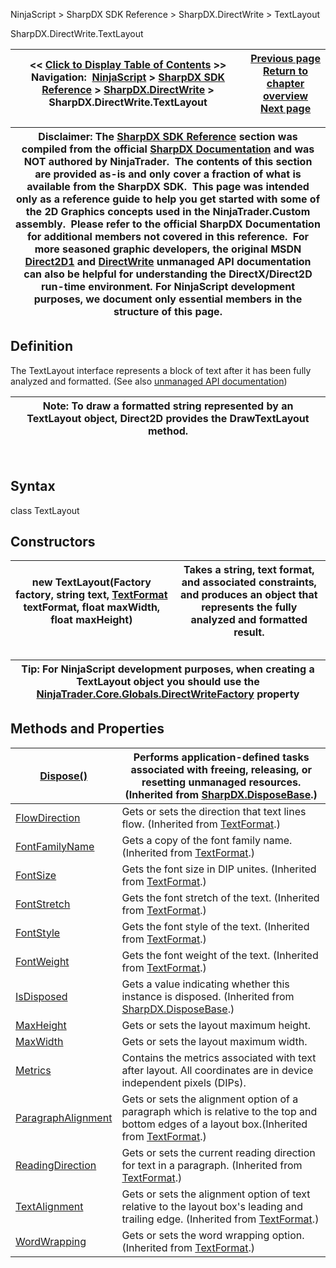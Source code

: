﻿
NinjaScript \> SharpDX SDK Reference \> SharpDX.DirectWrite \> TextLayout

SharpDX.DirectWrite.TextLayout

| \<\< [Click to Display Table of Contents](sharpdx_directwrite_textlayout.md) \>\> **Navigation:**     [NinjaScript](ninjascript.md) \> [SharpDX SDK Reference](sharpdx_sdk_reference.md) \> [SharpDX.DirectWrite](sharpdx_directwrite.md) \> SharpDX.DirectWrite.TextLayout | [Previous page](sharpdx_directwrite_linemetrics.md) [Return to chapter overview](sharpdx_directwrite.md) [Next page](sharpdx_directwrite_textlayout_getlinemetrics.md) |
| --- | --- |

| Disclaimer: The [SharpDX SDK Reference](sharpdx_sdk_reference.md) section was compiled from the official [SharpDX Documentation](http://sharpdx.org/) and was NOT authored by NinjaTrader.  The contents of this section are provided as\-is and only cover a fraction of what is available from the SharpDX SDK.  This page was intended only as a reference guide to help you get started with some of the 2D Graphics concepts used in the NinjaTrader.Custom assembly.  Please refer to the official SharpDX Documentation for additional members not covered in this reference.  For more seasoned graphic developers, the original MSDN [Direct2D1](https://msdn.microsoft.com/en-us/library/windows/desktop/dd370990.aspx) and [DirectWrite](https://msdn.microsoft.com/en-us/library/windows/desktop/dd368038.aspx) unmanaged API documentation can also be helpful for understanding the DirectX/Direct2D run\-time environment. For NinjaScript development purposes, we document only essential members in the structure of this page. |
| --- |

## Definition
The TextLayout interface represents a block of text after it has been fully analyzed and formatted.
(See also [unmanaged API documentation](http://msdn.microsoft.com/en-us/library/dd316718.aspx))
 

| Note: To draw a formatted string represented by an TextLayout object, Direct2D provides the DrawTextLayout method. |
| --- |
 
## Syntax
class TextLayout
## Constructors

| new TextLayout(Factory factory, string text, [TextFormat](sharpdx_directwrite_textformat.md) textFormat, float maxWidth, float maxHeight) | Takes a string, text format, and associated constraints, and produces an object that represents the fully analyzed and formatted result. |
| --- | --- |
## 
## 

| Tip: For NinjaScript development purposes, when creating a TextLayout object you should use the [NinjaTrader.Core.Globals.DirectWriteFactory](directwritefactory.md) property |
| --- |
## 
## 
## Methods and Properties

| [Dispose()](sharpdx_disposebase_dispose.md) | Performs application\-defined tasks associated with freeing, releasing, or resetting unmanaged resources. (Inherited from [SharpDX.DisposeBase](sharpdx_disposebase.md).) |
| --- | --- |
| [FlowDirection](sharpdx_directwrite_textformat_flowdirection.md) | Gets or sets the direction that text lines flow. (Inherited from [TextFormat](sharpdx_directwrite_textformat.md).) |
| [FontFamilyName](sharpdx_directwrite_textformat_fontfamilyname.md) | Gets a copy of the font family name.(Inherited from [TextFormat](sharpdx_directwrite_textformat.md).) |
| [FontSize](sharpdx_directwrite_textformat_fontsize.md) | Gets the font size in DIP unites. (Inherited from [TextFormat](sharpdx_directwrite_textformat.md).) |
| [FontStretch](sharpdx_directwrite_textformat_fontstretch.md) | Gets the font stretch of the text. (Inherited from [TextFormat](sharpdx_directwrite_textformat.md).) |
| [FontStyle](sharpdx_directwrite_textformat_fontstyle.md) | Gets the font style of the text. (Inherited from [TextFormat](sharpdx_directwrite_textformat.md).) |
| [FontWeight](sharpdx_directwrite_textformat_fontweight.md) | Gets the font weight of the text. (Inherited from [TextFormat](sharpdx_directwrite_textformat.md).) |
| [IsDisposed](sharpdx_disposebase_isdisposed.md) | Gets a value indicating whether this instance is disposed. (Inherited from [SharpDX.DisposeBase](sharpdx_disposebase.md).) |
| [MaxHeight](sharpdx_directwrite_textlayout_maxheight.md) | Gets or sets the layout maximum height. |
| [MaxWidth](sharpdx_directwrite_textlayout_maxwidth.md) | Gets or sets the layout maximum width. |
| [Metrics](sharpdx_directwrite_textlayout_metrics.md) | Contains the metrics associated with text after layout. All coordinates are in device independent pixels (DIPs). |
| [ParagraphAlignment](sharpdx_directwrite_textformat_paragraphalignment.md) | Gets or sets the alignment option of a paragraph which is relative to the top and bottom edges of a layout box.(Inherited from [TextFormat](sharpdx_directwrite_textformat.md).) |
| [ReadingDirection](sharpdx_directwrite_textformat_readingdirection.md) | Gets or sets the current reading direction for text in a paragraph. (Inherited from [TextFormat](sharpdx_directwrite_textformat.md).) |
| [TextAlignment](sharpdx_directwrite_textformat_textalignment.md) | Gets or sets the alignment option of text relative to the layout box's leading and trailing edge. (Inherited from [TextFormat](sharpdx_directwrite_textformat.md).) |
| [WordWrapping](sharpdx_directwrite_textformat_wordwrapping.md) | Gets or sets the word wrapping option. (Inherited from [TextFormat](sharpdx_directwrite_textformat.md).) |
